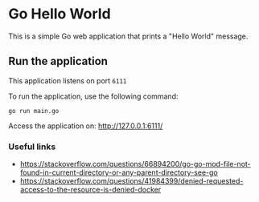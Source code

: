 # Go Hello World

This is a simple Go web application that prints a "Hello World" message.

## Run the application

This application listens on port `6111`

To run the application, use the following command:
```
go run main.go 
```

Access the application on: http://127.0.0.1:6111/

### Useful links
* https://stackoverflow.com/questions/66894200/go-go-mod-file-not-found-in-current-directory-or-any-parent-directory-see-go
* https://stackoverflow.com/questions/41984399/denied-requested-access-to-the-resource-is-denied-docker

